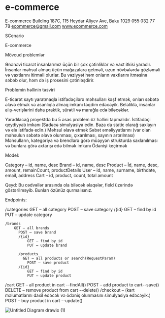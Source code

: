 # e-commerce
E-commerce
Building 187C, 115 Heydar Aliyev Ave, Baku 1029  055 032 77 78
ecommerce@gmail.com  www.ecommerce.com


SCenario

E-commerce

Mövcud problemlər

Ənənəvi ticarət insanlarımız üçün bir çox çətinliklər və vaxt itkisi yaradır. İnsanlar məhsul almaq üçün mağazalara getməli, uzun növbələrdə gözləməli və vaxtlarını itirməli olurlar. Bu vəziyyət həm onların vaxtlarını itməsinə səbəb olur, həm də iş prosesini çətinləşdirir.

Problemin həllinin təsviri

E-ticarət saytı yaratmaqla istifadəçilərə məhsulları kəşf etmək, onları səbətə əlavə etmək və asanlıqla almaq imkanı təqdim edəcəyik. Beləliklə, insanlar alış-verişlərini daha praktik, sürətli və marağla edə biləcəklər.

Yaradılacağ proyektdə bu 5 əsas problem öz həllini tapmalıdır.
İstifadəçi qeydiyyatı imkanı (Sadəcə simulyasiya edin. Baza da static olarağ saxlayın və elə istifadə edin.)
Məhsul əlavə etmək
Səbət əməliyyatlarını (var olan məhsulun səbətə əlavə olunması, çıxarılması, sayının artırılması)
Məhsulların, kategoriya və brendlərə görə müəyyən strukturda saxlanılması və bunlara görə axtarışı edə bilmək imkanı
Ödənişi keçirmək



Model:

Category – id, name, desc
Brand – id, name, desc
Product – İd, name, desc, amount, remainCount, productDetails
User – id, name, surname, birthdate, email, address
Cart – id, product, count, total amount

Qeyd: Bu cədvəllər arasında ola biləcək əlaqələr, field üzərində göstərilməyib. Bunları özünüz qurmalısınız.


Endpoints:

/categories
    GET – all category
     POST – save category
     /{id}
         GET – find by id
         PUT – update category
     
    /brands
        GET – all brands
          POST – save brand
          /{id}
              GET – find by id
              PUT – update brand
      
          /products
            GET – all products or search(RequestParam)
              POST – save product
          /{id}
              GET – find by id
              PUT – update product
 /cart
    GET – all product in cart --findAll()
     POST – add product to cart--save()
     DELETE – remove product from cart --delete()
    /checkout – (kart məlumatlarını daxil edəcək və ödəniş olunmasını simulyasiya edəcəyik.)
        POST – buy product in cart --update()

![Untitled Diagram drawio (1)](https://github.com/jahangirzadanurlan/e-commerce/assets/103985861/5635be22-83e8-497a-8366-4df9c04f7357)














